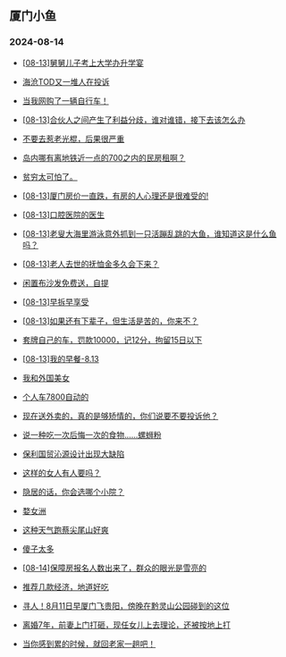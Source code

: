 ## 厦门小鱼 
### 2024-08-14

+ [[08-13]舅舅儿子考上大学办升学宴](http://bbs.xmfish.com/read-htm-tid-18231161.html)

+ [海沧TOD又一堆人在投诉](http://bbs.xmfish.com/read-htm-tid-18231183.html)

+ [当我网购了一辆自行车！](http://bbs.xmfish.com/read-htm-tid-18231206.html)

+ [[08-13]合伙人之间产生了利益分歧，谁对谁错，接下去该怎么办](http://bbs.xmfish.com/read-htm-tid-18231059.html)

+ [不要去惹老光棍，后果很严重](http://bbs.xmfish.com/read-htm-tid-18231218.html)

+ [岛内哪有离地铁近一点的700之内的民房租啊？](http://bbs.xmfish.com/read-htm-tid-18231084.html)

+ [贫穷太可怕了。](http://bbs.xmfish.com/read-htm-tid-18231079.html)

+ [[08-13]厦门房价一直跌，有房的人心理还是很难受的!](http://bbs.xmfish.com/read-htm-tid-18231303.html)

+ [[08-13]口腔医院的医生](http://bbs.xmfish.com/read-htm-tid-18231196.html)

+ [[08-13]老叟大海里游泳意外抓到一只活蹦乱跳的大鱼，谁知道这是什么鱼吗？](http://bbs.xmfish.com/read-htm-tid-18231098.html)

+ [[08-13]老人去世的抚恤金多久会下来？](http://bbs.xmfish.com/read-htm-tid-18231102.html)

+ [闲置布沙发免费送，自提](http://bbs.xmfish.com/read-htm-tid-18231210.html)

+ [[08-13]早拆早享受](http://bbs.xmfish.com/read-htm-tid-18231146.html)

+ [[08-13]如果还有下辈子，但生活是苦的，你来不？](http://bbs.xmfish.com/read-htm-tid-18231304.html)

+ [套牌自己的车，罚款10000，记12分，拘留15日以下](http://bbs.xmfish.com/read-htm-tid-18231447.html)

+ [[08-13]我的早餐-8.13](http://bbs.xmfish.com/read-htm-tid-18231227.html)

+ [我和外国美女](http://bbs.xmfish.com/read-htm-tid-18231442.html)

+ [个人车7800自动的](http://bbs.xmfish.com/read-htm-tid-18231364.html)

+ [现在送外卖的，真的是够矫情的，你们说要不要投诉他？](http://bbs.xmfish.com/read-htm-tid-18231477.html)

+ [说一种吃一次后悔一次的食物……螺蛳粉](http://bbs.xmfish.com/read-htm-tid-18231498.html)

+ [保利国贸沁源设计出现大缺陷](http://bbs.xmfish.com/read-htm-tid-18231497.html)

+ [这样的女人有人要吗？](http://bbs.xmfish.com/read-htm-tid-18231302.html)

+ [隐居的话，你会选哪个小院？](http://bbs.xmfish.com/read-htm-tid-18231353.html)

+ [婺女洲](http://bbs.xmfish.com/read-htm-tid-18231438.html)

+ [这种天气跑蔡尖尾山好爽](http://bbs.xmfish.com/read-htm-tid-18231462.html)

+ [傻子太多](http://bbs.xmfish.com/read-htm-tid-18231496.html)

+ [[08-14]保障房报名人数出来了，群众的眼光是雪亮的](http://bbs.xmfish.com/read-htm-tid-18231605.html)

+ [推荐几款经济，地道好吃](http://bbs.xmfish.com/read-htm-tid-18231526.html)

+ [寻人！8月11日早厦门飞贵阳，傍晚在黔灵山公园碰到的这位](http://bbs.xmfish.com/read-htm-tid-18231520.html)

+ [离婚7年，前妻上门打砸，现任女儿上去理论，还被按地上打](http://bbs.xmfish.com/read-htm-tid-18231627.html)

+ [当你感到累的时候，就回老家一趟吧！](http://bbs.xmfish.com/read-htm-tid-18231602.html)

